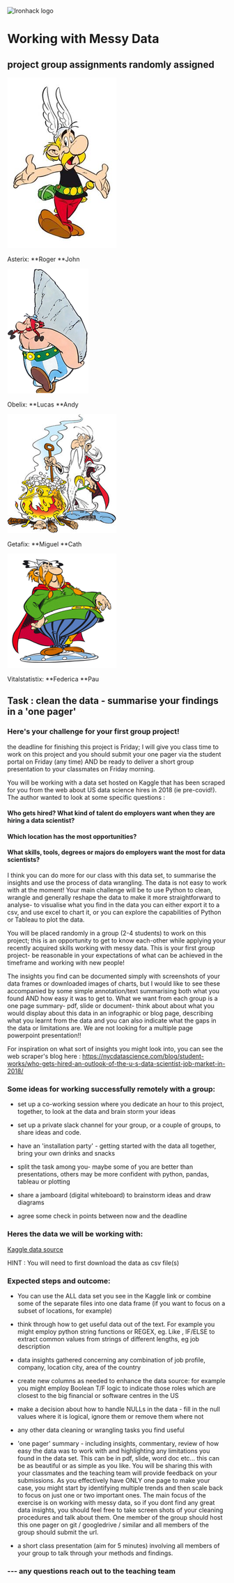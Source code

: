 ![Ironhack logo](https://i.imgur.com/1QgrNNw.png)

# Working with Messy Data 

## project group assignments randomly assigned
![alt text](https://github.com/student-IH-labs-and-stuff/BCNDATA1021/blob/main/Projects/Messy_data/Asterix.jpeg)

Asterix: 
**Roger
**John


![alt text](https://github.com/student-IH-labs-and-stuff/BCNDATA1021/blob/main/Projects/Messy_data/Obelix.png)

Obelix: 
**Lucas
**Andy



![alt text](https://github.com/student-IH-labs-and-stuff/BCNDATA1021/blob/main/Projects/Messy_data/Getafix.jpeg)

Getafix:
**Miguel
**Cath

![alt text](https://github.com/student-IH-labs-and-stuff/BCNDATA1021/blob/main/Projects/Messy_data/Vital.gif)

Vitalstatistix: 
**Federica
**Pau



## Task : clean the data - summarise your findings in a 'one pager'

### Here's your challenge for your first group project! 

the deadline for finishing this project is Friday; I will give you class time to work on this project and you should submit your one pager via the student portal on Friday (any time) AND be ready to deliver a short group presentation to your classmates on Friday morning. 



You will be working with a data set hosted on Kaggle that has been scraped for you from the web about US data science hires in 2018 (ie pre-covid!). The author wanted to look at some specific questions :

#### Who gets hired? What kind of talent do employers want when they are hiring a data scientist?
#### Which location has the most opportunities?
#### What skills, tools, degrees or majors do employers want the most for data scientists?

I think you can do more for our class with this data set, to summarise the insights and use the process of data wrangling. The data is not easy to work with at the moment! Your main challenge will be to use Python to clean, wrangle and generally reshape the data to make it more straightforward to analyse- to visualise what you find in the data you can either export it to a csv, and use excel to chart it, or you can explore the capabilities of Python or Tableau to plot the data.  

You will be placed randomly in a group (2-4 students) to work on this project; this is an opportunity to get to know each-other while applying your recently acquired skills working with messy data. This is your first group project- be reasonable in your expectations of what can be achieved in the timeframe and working with new people!

The insights you find can be documented simply with screenshots of your data frames or downloaded images of charts, but I would like to see these accompanied by some simple annotation/text summarising both what you found AND how easy it was to get to. What we want from each group is a one page summary- pdf, slide or document- think about about what you would display about this data in an infographic or blog page, describing what you learnt from the data and you can also indicate what the gaps in the data or limitations are. We are not looking for a multiple page powerpoint presentation!! 

For inspiration on what sort of insights you might look into, you can see the web scraper's blog here : https://nycdatascience.com/blog/student-works/who-gets-hired-an-outlook-of-the-u-s-data-scientist-job-market-in-2018/  

### Some ideas for working successfully remotely with a group:

- set up a co-working session where you dedicate an hour to this project, together, to look at the data and brain storm your ideas

- set up a private slack channel for your group, or a couple of groups, to share ideas and code. 

- have an 'installation party' - getting started with the data all together, bring your own drinks and snacks

- split the task among you- maybe some of you are better than presentations, others may be more confident with python, pandas, tableau or plotting

- share a jamboard (digital whiteboard) to brainstorm ideas and draw diagrams 

- agree some check in points between now and the deadline  




### Heres the data we will be working with: 

[Kaggle data source](https://www.kaggle.com/sl6149/data-scientist-job-market-in-the-us?select=alldata.csv) 

HINT : You will need to first download the data as csv file(s)



### Expected steps and outcome: 

- You can use the ALL data set you see in the Kaggle link or combine some of the separate files into one data frame (if you want to focus on a subset of locations, for example)

- think through how to get useful data out of the text. For example you might employ python string functions or REGEX, eg. Like , IF/ELSE to extract common values from strings of different lengths, eg job description

- data insights gathered concerning any combination of job profile, company, location city, area of the country

- create new columns as needed to enhance the data source: for example you might employ Boolean T/F logic to indicate those roles which are closest to the big financial or software centres in the US 

- make a decision about how to handle NULLs in the data - fill in the null values where it is logical, ignore them or remove them where not 

- any other data cleaning or wrangling tasks you find useful 

- 'one pager' summary - including insights, commentary, review of how easy the data was to work with and highlighting any limitations you found in the data set. This can be in pdf, slide, word doc etc... this can be as beautiful or as simple as you like. You will be sharing this with your classmates and the teaching team will provide feedback on your submissions. As you effectively have ONLY one page to make your case, you might start by identifying multiple trends and then scale back to focus on just one or two important ones. The main focus of the exercise is on working with messy data, so if you dont find any great data insights, you should feel free to take screen shots of your cleaning procedures and talk about them.  One member of the group should host this one pager on git / googledrive / similar and all members of the group should submit the url. 

- a short class presentation (aim for 5 minutes) involving all members of your group to talk through your methods and findings.



### --- any questions reach out to the teaching team
